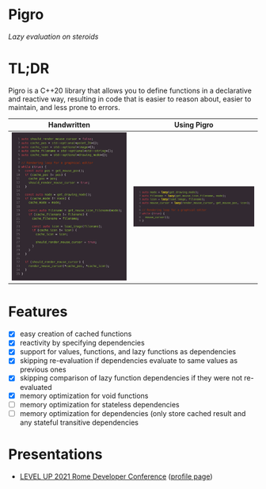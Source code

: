 # Pigro
_Lazy evaluation on steroids_

# TL;DR
Pigro is a C++20 library that allows you to define functions in a declarative and reactive way, resulting in code that is easier to reason about, easier to maintain, and less prone to errors.

Handwritten                     |           Using Pigro
:------------------------------:|:-------------------------------:
![](comparison-handwritten.png) | ![](comparison-using-pigro.png)



# Features
- [x] easy creation of cached functions
- [x] reactivity by specifying dependencies
- [x] support for values, functions, and lazy functions as dependencies
- [x] skipping re-evaluation if dependencies evaluate to same values as previous ones
- [x] skipping comparison of lazy function dependencies if they were not re-evaluated
- [x] memory optimization for void functions
- [ ] memory optimization for stateless dependencies
- [ ] memory optimization for dependencies (only store cached result and any stateful transitive dependencies

# Presentations
- [LEVEL UP 2021 Rome Developer Conference](https://github.com/erikvalkering/pigro_presentation_levelup2021/releases/download/v1/presentation.pdf) ([profile page](https://levelup.aiv01.it/EN/2021/84/Erik_Valkerin/888))
